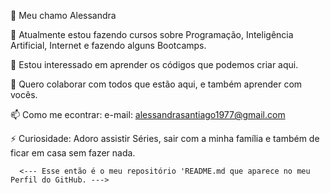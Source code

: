 

👋 Meu chamo Alessandra

🌱 Atualmente estou fazendo cursos sobre Programação, Inteligência Artificial, Internet e fazendo alguns Bootcamps.

👀 Estou interessado em aprender os códigos que podemos criar aqui.

💞️ Quero colaborar com todos que estão aqui, e também aprender com vocês.

📫 Como me econtrar: e-mail: alessandrasantiago1977@gmail.com

⚡ Curiosidade: Adoro assistir Séries, sair com a minha família e também de ficar em casa sem fazer nada.


      <--- Esse então é o meu repositório 'README.md que aparece no meu Perfil do GitHub. --->
